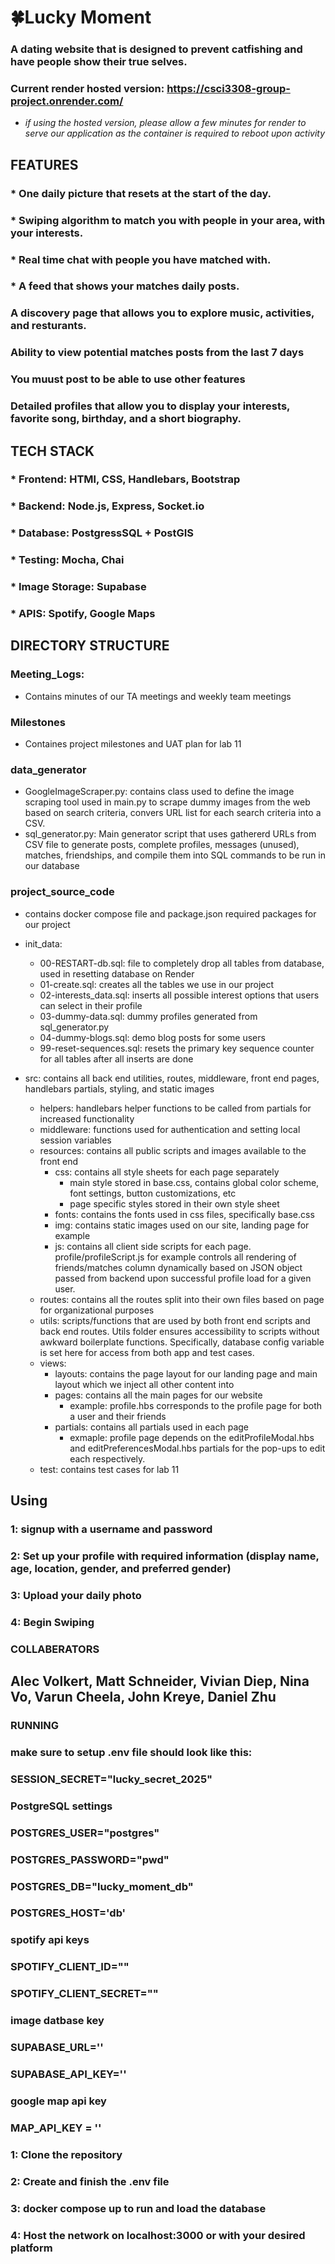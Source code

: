 # 🍀Lucky Moment 
### A dating website that is designed to prevent catfishing and have people show their true selves.
### Current render hosted version: https://csci3308-group-project.onrender.com/
- _if using the hosted version, please allow a few minutes for render to serve our application as the container is required to reboot upon activity_


## FEATURES
### * One daily picture that resets at the start of the day.
### * Swiping algorithm to match you with people in your area, with your interests.
### * Real time chat with people you have matched with. 
### * A feed that shows your matches daily posts.
### A discovery page that allows you to explore music, activities, and resturants.
### Ability to view potential matches posts from the last 7 days
### You muust post to be able to use other features
### Detailed profiles that allow you to display your interests, favorite song, birthday, and a short biography.

## TECH STACK
### * Frontend: HTMl, CSS, Handlebars, Bootstrap
### * Backend: Node.js, Express, Socket.io
### * Database: PostgressSQL + PostGIS
### * Testing: Mocha, Chai
### * Image Storage: Supabase
### * APIS: Spotify, Google Maps

## DIRECTORY STRUCTURE
### Meeting_Logs:
  - Contains minutes of our TA meetings and weekly team meetings

### Milestones 
  - Containes project milestones and UAT plan for lab 11

### data_generator
  - GoogleImageScraper.py: contains class used to define the image scraping tool used in main.py to scrape dummy images from the web based on search criteria, convers URL list for each search criteria into a CSV.
  - sql_generator.py: Main generator script that uses gathererd URLs from CSV file to generate posts, complete profiles, messages (unused), matches, friendships, and compile them into SQL commands to be run in our database

### project_source_code
  - contains docker compose file and package.json required packages for our project
  - init_data:
      - 00-RESTART-db.sql: file to completely drop all tables from database, used in resetting database on Render
      - 01-create.sql: creates all the tables we use in our project
      - 02-interests_data.sql: inserts all possible interest options that users can select in their profile
      - 03-dummy-data.sql: dummy profiles generated from sql_generator.py
      - 04-dummy-blogs.sql: demo blog posts for some users
      - 99-reset-sequences.sql: resets the primary key sequence counter for all tables after all inserts are done

  - src: contains all back end utilities, routes, middleware, front end pages, handlebars partials, styling, and static images
      - helpers: handlebars helper functions to be called from partials for increased functionality
      - middleware: functions used for authentication and setting local session variables
      - resources: contains all public scripts and images available to the front end
          - css: contains all style sheets for each page separately
              - main style stored in base.css, contains global color scheme, font settings, button customizations, etc
              - page specific styles stored in their own style sheet
          - fonts: contains the fonts used in css files, specifically base.css
          - img: contains static images used on our site, landing page for example
          - js: contains all client side scripts for each page. profile/profileScript.js for example controls all rendering of friends/matches column dynamically based on JSON object passed from backend upon successful profile load for a given user.
      - routes: contains all the routes split into their own files based on page for organizational purposes
      - utils: scripts/functions that are used by both front end scripts and back end routes. Utils folder ensures accessibility to scripts without awkward boilerplate functions. Specifically, database config variable is set here for access from both app and test cases.
      - views:
          - layouts: contains the page layout for our landing page and main layout which we inject all other content into
          - pages: contains all the main pages for our website
              - example: profile.hbs corresponds to the profile page for both a user and their friends
          - partials: contains all partials used in each page
              - exmaple: profile page depends on the editProfileModal.hbs and editPreferencesModal.hbs partials for the pop-ups to edit each respectively.
      - test: contains test cases for lab 11

## Using 
### 1: signup with a username and password 
### 2: Set up your profile with required information (display name, age, location, gender, and preferred gender)
### 3: Upload your daily photo
### 4: Begin Swiping 

### COLLABERATORS
## Alec Volkert, Matt Schneider, Vivian Diep, Nina Vo, Varun Cheela, John Kreye, Daniel Zhu

### RUNNING 
### make sure to setup .env file should look like this: 
### SESSION_SECRET="lucky_secret_2025"

### PostgreSQL settings
### POSTGRES_USER="postgres"
### POSTGRES_PASSWORD="pwd"
### POSTGRES_DB="lucky_moment_db"
### POSTGRES_HOST='db'

### spotify api keys
### SPOTIFY_CLIENT_ID=""
### SPOTIFY_CLIENT_SECRET=""

### image datbase key
### SUPABASE_URL=''
### SUPABASE_API_KEY=''

### google map api key
### MAP_API_KEY = ''

### 1: Clone the repository
### 2: Create and finish the .env file
### 3: docker compose up to run and load the database
### 4: Host the network on localhost:3000 or with your desired platform





